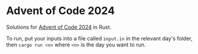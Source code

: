 # Advent of Code 2024

Solutions for [Advent of Code 2024](https://adventofcode.com/2024) in Rust. 

To run, put your inputs into a file called `input.in` in the relevant day's folder, then `cargo run <n>` where `<n>` is the day you want to run.
